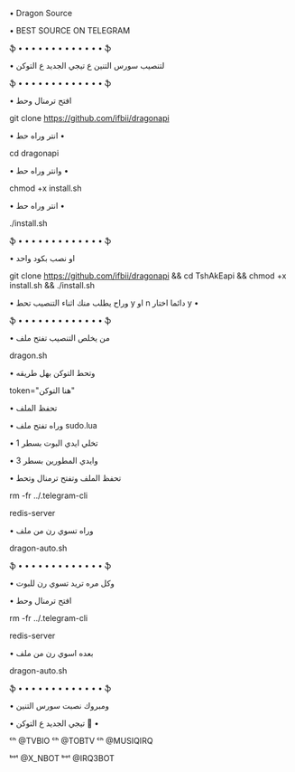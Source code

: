 • Dragon Source  

• BEST SOURCE ON TELEGRAM

ֆ • • • • • • • • • • • • • ֆ

• لتنصيب سورس التنين ع تيجي الجديد ع التوكن 

ֆ • • • • • • • • • • • • • ֆ

• افتح ترمنال وحط 

git clone https://github.com/ifbii/dragonapi

• انتر وراه حط •

cd dragonapi

• وانتر وراه حط •

chmod +x install.sh

• انتر وراه حط •

./install.sh

ֆ • • • • • • • • • • • • • ֆ

• او نصب بكود واحد 

git clone https://github.com/ifbii/dragonapi && cd TshAkEapi && chmod +x install.sh && ./install.sh

• وراح يطلب منك اثناء التنصيب تحط y او n دائما اختار y •

ֆ • • • • • • • • • • • • • ֆ

• من يخلص التنصيب تفتح ملف 

dragon.sh

• وتحط التوكن بهل طريقه 

token="هنا التوكن"

• تحفظ الملف 

• وراه تفتح ملف sudo.lua

• تخلي ايدي البوت بسطر 1

• وايدي المطورين بسطر 3

• تحفظ الملف وتفتح ترمنال وتحط 

rm -fr ../.telegram-cli

redis-server

• وراه تسوي رن من ملف 

dragon-auto.sh

ֆ • • • • • • • • • • • • • ֆ

• وكل مره تريد تسوي رن للبوت 

• افتح ترمنال وحط 

rm -fr ../.telegram-cli

redis-server

• بعده اسوي رن من ملف 

dragon-auto.sh

ֆ • • • • • • • • • • • • • ֆ

• ومبروك نصبت سورس التنين 

• تيجي الجديد ع التوكن 💛 •

ᶜʰ @TVBIO
ᶜʰ @TOBTV
ᶜʰ @MUSIQIRQ

ᵇᵒᵗ @X_NBOT
ᵇᵒᵗ @IRQ3BOT
